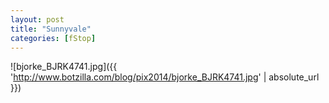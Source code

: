 ```yaml
---
layout: post
title: "Sunnyvale"
categories: [fStop]
---
```



![bjorke_BJRK4741.jpg]({{ 'http://www.botzilla.com/blog/pix2014/bjorke_BJRK4741.jpg' | absolute_url }})


